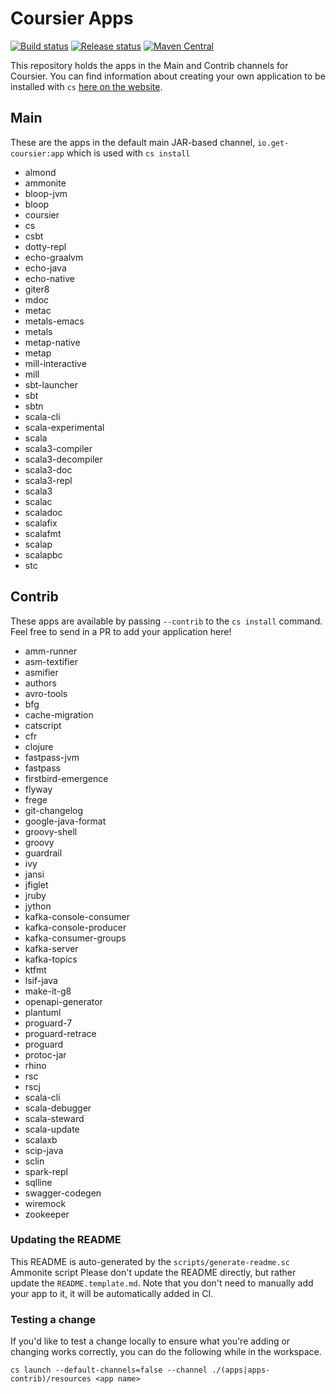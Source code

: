 # Coursier Apps
[![Build status](https://github.com/coursier/apps/workflows/build/badge.svg)](https://github.com/coursier/apps/actions?query=workflow%3Abuild)
[![Release status](https://github.com/coursier/apps/workflows/publish/badge.svg)](https://github.com/coursier/apps/actions?query=workflow%3Apublish)
[![Maven Central](https://img.shields.io/maven-central/v/io.get-coursier/apps.svg)](https://maven-badges.herokuapp.com/maven-central/io.get-coursier/apps)

This repository holds the apps in the Main and Contrib channels for Coursier.
You can find information about creating your own application to be installed
with `cs` [here on the
website](https://get-coursier.io/docs/cli-install.html#creating-your-own-applications).

## Main
These are the apps in the default main JAR-based channel, `io.get-coursier:app`
which is used with `cs install`

 - almond
 - ammonite
 - bloop-jvm
 - bloop
 - coursier
 - cs
 - csbt
 - dotty-repl
 - echo-graalvm
 - echo-java
 - echo-native
 - giter8
 - mdoc
 - metac
 - metals-emacs
 - metals
 - metap-native
 - metap
 - mill-interactive
 - mill
 - sbt-launcher
 - sbt
 - sbtn
 - scala-cli
 - scala-experimental
 - scala
 - scala3-compiler
 - scala3-decompiler
 - scala3-doc
 - scala3-repl
 - scala3
 - scalac
 - scaladoc
 - scalafix
 - scalafmt
 - scalap
 - scalapbc
 - stc

## Contrib
These apps are available by passing `--contrib` to the `cs install` command.
Feel free to send in a PR to add your application here!

 - amm-runner
 - asm-textifier
 - asmifier
 - authors
 - avro-tools
 - bfg
 - cache-migration
 - catscript
 - cfr
 - clojure
 - fastpass-jvm
 - fastpass
 - firstbird-emergence
 - flyway
 - frege
 - git-changelog
 - google-java-format
 - groovy-shell
 - groovy
 - guardrail
 - ivy
 - jansi
 - jfiglet
 - jruby
 - jython
 - kafka-console-consumer
 - kafka-console-producer
 - kafka-consumer-groups
 - kafka-server
 - kafka-topics
 - ktfmt
 - lsif-java
 - make-it-g8
 - openapi-generator
 - plantuml
 - proguard-7
 - proguard-retrace
 - proguard
 - protoc-jar
 - rhino
 - rsc
 - rscj
 - scala-cli
 - scala-debugger
 - scala-steward
 - scala-update
 - scalaxb
 - scip-java
 - sclin
 - spark-repl
 - sqlline
 - swagger-codegen
 - wiremock
 - zookeeper

### Updating the README
This README is auto-generated by the `scripts/generate-readme.sc` Ammonite
script Please don't update the README directly, but rather update the
`README.template.md`. Note that you don't need to manually add your app to it,
it will be automatically added in CI.

### Testing a change
If you'd like to test a change locally to ensure what you're adding or changing
works correctly, you can do the following while in the workspace.

```
cs launch --default-channels=false --channel ./(apps|apps-contrib)/resources <app name>
```
